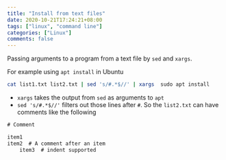```yaml
---
title: "Install from text files"
date: 2020-10-21T17:24:21+08:00
tags: ["linux", "command line"]
categories: ["Linux"]
comments: false
---
```


Passing arguments to a program from a text file by `sed` and `xargs`.

<!--more-->

For example using `apt install` in Ubuntu

```bash
cat list1.txt list2.txt | sed 's/#.*$//' | xargs  sudo apt install
```

- `xargs` takes the output from `sed` as arguments to `apt`
- `sed 's/#.*$//'` filters out those lines after `#`. So the `list2.txt` can have comments like the following

```txt
# Comment

item1
item2  # A comment after an item
    item3  # indent supported
```
